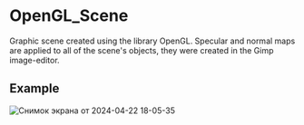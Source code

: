# OpenGL_Scene
Graphic scene created using the library OpenGL. Specular and normal maps are applied to all of the scene's objects, they were created in the Gimp image-editor.   

## Example
![Снимок экрана от 2024-04-22 18-05-35](https://github.com/EL96cpp/OpenGL_Scene/assets/120955824/4115fa82-a0a7-4f11-a712-05ebd63be71a)
